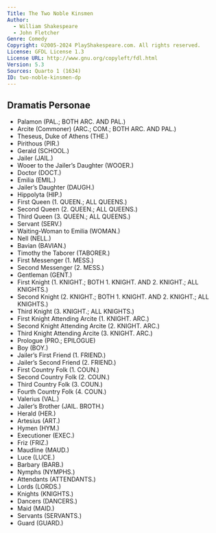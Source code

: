 ```yaml
---
Title: The Two Noble Kinsmen
Author: 
  - William Shakespeare
  - John Fletcher
Genre: Comedy
Copyright: ©2005-2024 PlayShakespeare.com. All rights reserved.
License: GFDL License 1.3
License URL: http://www.gnu.org/copyleft/fdl.html
Version: 5.3
Sources: Quarto 1 (1634)
ID: two-noble-kinsmen-dp
---
```


## Dramatis Personae


- Palamon (PAL.; BOTH ARC. AND PAL.)
- Arcite (Commoner) (ARC.; COM.; BOTH ARC. AND PAL.)
- Theseus, Duke of Athens (THE.)
- Pirithous (PIR.)
- Gerald (SCHOOL.)
- Jailer (JAIL.)
- Wooer to the Jailer’s Daughter (WOOER.)
- Doctor (DOCT.)
- Emilia (EMIL.)
- Jailer’s Daughter (DAUGH.)
- Hippolyta (HIP.)
- First Queen (1. QUEEN.; ALL QUEENS.)
- Second Queen (2. QUEEN.; ALL QUEENS.)
- Third Queen (3. QUEEN.; ALL QUEENS.)
- Servant (SERV.)
- Waiting-Woman to Emilia (WOMAN.)
- Nell (NELL.)
- Bavian (BAVIAN.)
- Timothy the Taborer (TABORER.)
- First Messenger (1. MESS.)
- Second Messenger (2. MESS.)
- Gentleman (GENT.)
- First Knight (1. KNIGHT.; BOTH 1. KNIGHT. AND 2. KNIGHT.; ALL KNIGHTS.)
- Second Knight (2. KNIGHT.; BOTH 1. KNIGHT. AND 2. KNIGHT.; ALL KNIGHTS.)
- Third Knight (3. KNIGHT.; ALL KNIGHTS.)
- First Knight Attending Arcite (1. KNIGHT. ARC.)
- Second Knight Attending Arcite (2. KNIGHT. ARC.)
- Third Knight Attending Arcite (3. KNIGHT. ARC.)
- Prologue (PRO.; EPILOGUE)
- Boy (BOY.)
- Jailer’s First Friend (1. FRIEND.)
- Jailer’s Second Friend (2. FRIEND.)
- First Country Folk (1. COUN.)
- Second Country Folk (2. COUN.)
- Third Country Folk (3. COUN.)
- Fourth Country Folk (4. COUN.)
- Valerius (VAL.)
- Jailer’s Brother (JAIL. BROTH.)
- Herald (HER.)
- Artesius (ART.)
- Hymen (HYM.)
- Executioner (EXEC.)
- Friz (FRIZ.)
- Maudline (MAUD.)
- Luce (LUCE.)
- Barbary (BARB.)
- Nymphs (NYMPHS.)
- Attendants (ATTENDANTS.)
- Lords (LORDS.)
- Knights (KNIGHTS.)
- Dancers (DANCERS.)
- Maid (MAID.)
- Servants (SERVANTS.)
- Guard (GUARD.)

